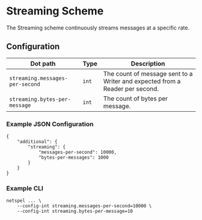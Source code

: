 # Streaming Scheme

The Streaming scheme continuously streams messages at a specific rate.

## Configuration

 Dot path | Type | Description
 ---|---|---
 `streaming.messages-per-second` | `int` | The count of message sent to a Writer and expected from a Reader per second.
 `streaming.bytes-per-message` | `int` | The count of bytes per message.

### Example JSON Configuration

```
{
    "additional": {
        "streaming": {
            "messages-per-second": 10000,
            "bytes-per-messages": 1000
        }
    }
}
```

### Example CLI

```
netspel ... \
    --config-int streaming.messages-per-second=10000 \
    --config-int streaming.bytes-per-message=10
